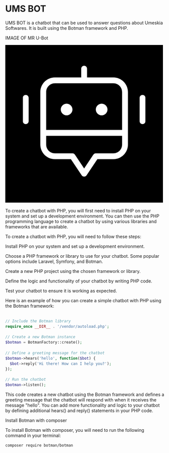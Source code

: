 # UMS BOT

UMS BOT is a chatbot that can be used to answer questions about Umeskia Softwares. It is built using the Botman framework and PHP.

IMAGE OF MR U-Bot

<img src="img/bot.png" alt="UMS BOT">

To create a chatbot with PHP, you will first need to install PHP on your system and set up a development environment. You can then use the PHP programming language to create a chatbot by using various libraries and frameworks that are available.

To create a chatbot with PHP, you will need to follow these steps:

Install PHP on your system and set up a development environment.

Choose a PHP framework or library to use for your chatbot. Some popular options include Laravel, Symfony, and Botman.

Create a new PHP project using the chosen framework or library.

Define the logic and functionality of your chatbot by writing PHP code.

Test your chatbot to ensure it is working as expected.

Here is an example of how you can create a simple chatbot with PHP using the Botman framework:

```php

// Include the Botman library
require_once __DIR__ . '/vendor/autoload.php';

// Create a new Botman instance
$botman = BotmanFactory::create();

// Define a greeting message for the chatbot
$botman->hears('hello', function($bot) {
  $bot->reply('Hi there! How can I help you?');
});

// Run the chatbot
$botman->listen();

```

This code creates a new chatbot using the Botman framework and defines a greeting message that the chatbot will respond with when it receives the message "hello". You can add more functionality and logic to your chatbot by defining additional hears() and reply() statements in your PHP code.

Install Botman with composer

To install Botman with composer, you will need to run the following command in your terminal:

```bash
composer require botman/botman
```
